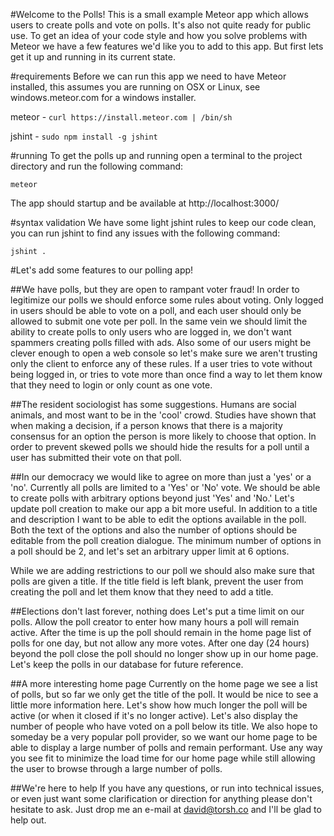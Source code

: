 #Welcome to the Polls!
This is a small example Meteor app which allows users to create polls and vote on polls. It's also not quite ready for
public use. To get an idea of your code style and how you solve problems with Meteor we have a few features we'd like
you to add to this app. But first lets get it up and running in its current state.

#requirements
Before we can run this app we need to have Meteor installed, this assumes you are running on OSX or Linux,
see windows.meteor.com for a windows installer.

meteor -  `curl https://install.meteor.com | /bin/sh`

jshint -  `sudo npm install -g jshint`

#running
To get the polls up and running open a terminal to the project directory and run the following command:

    meteor

The app should startup and be available at  http://localhost:3000/


#syntax validation
We have some light jshint rules to keep our code clean, you can run jshint to find any issues with the following command:

    jshint .

#Let's add some features to our polling app!

##We have polls, but they are open to rampant voter fraud!
In order to legitimize our polls we should enforce some rules about voting. Only logged in users should be able to vote
on a poll, and each user should only be allowed to submit one vote per poll. In the same vein we should limit the ability
to create polls to only users who are logged in, we don't want spammers creating polls filled with ads. Also some of our
users might be clever enough to open a web console so let's make sure we aren't trusting only the client to enforce any
of these rules. If a user tries to vote without being logged in, or tries to vote more than once find a way to let them
know that they need to login or only count as one vote.

##The resident sociologist has some suggestions.
Humans are social animals, and most want to be in the 'cool' crowd. Studies have shown that when making a decision, if a
person knows that there is a majority consensus for an option the person is more likely to choose that option.
In order to prevent skewed polls we should hide the results for a poll until a user has submitted their vote on that poll.

##In our democracy we would like to agree on more than just a 'yes' or a 'no'.
Currently all polls are limited to a 'Yes' or 'No' vote. We should be able to create polls with arbitrary options beyond
just 'Yes' and 'No.' Let's update poll creation to make our app a bit more useful. In addition to a title and
description I want to be able to edit the options available in the poll. Both the text of the options and also the number
of options should be editable from the poll creation dialogue. The minimum number of options in a poll should
be 2, and let's set an arbitrary upper limit at 6 options.

While we are adding restrictions to our poll we should also make sure that polls are given a title. If
the title field is left blank, prevent the user from creating the poll and let them know that they need to add a title.

##Elections don't last forever, nothing does
Let's put a time limit on our polls. Allow the poll creator to enter how many hours a poll will remain
active. After the time is up the poll should remain in the home page list of polls for one day, but not allow any more
votes. After one day (24 hours) beyond the poll close the poll should no longer show up in our home page. Let's keep
the polls in our database for future reference.

##A more interesting home page
Currently on the home page we see a list of polls, but so far we only get the title of the poll. It would be nice to
see a little more information here. Let's show how much longer the poll will be active (or when it closed if it's no
longer active). Let's also display the number of people who have voted on a poll below its title. We also hope to someday
be a very popular poll provider, so we want our home page to be able to display a large number of polls and remain
performant. Use any way you see fit to minimize the load time for our home page while still allowing the user to browse
through a large number of polls.

##We're here to help
If you have any questions, or run into technical issues, or even just want some clarification or direction for anything
please don't hesitate to ask. Just drop me an e-mail at david@torsh.co and I'll be glad to help out.




